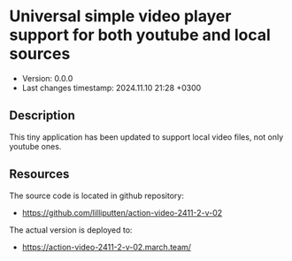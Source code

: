 <!--
@since 2024.10.31, 18:03
@changed 2024.10.31, 18:04
-->

# Universal simple video player support for both youtube and local sources

- Version: 0.0.0
- Last changes timestamp: 2024.11.10 21:28 +0300

## Description

This tiny application has been updated to support local video files, not only youtube ones.

## Resources

The source code is located in github repository:

- https://github.com/lilliputten/action-video-2411-2-v-02

The actual version is deployed to:

- https://action-video-2411-2-v-02.march.team/

